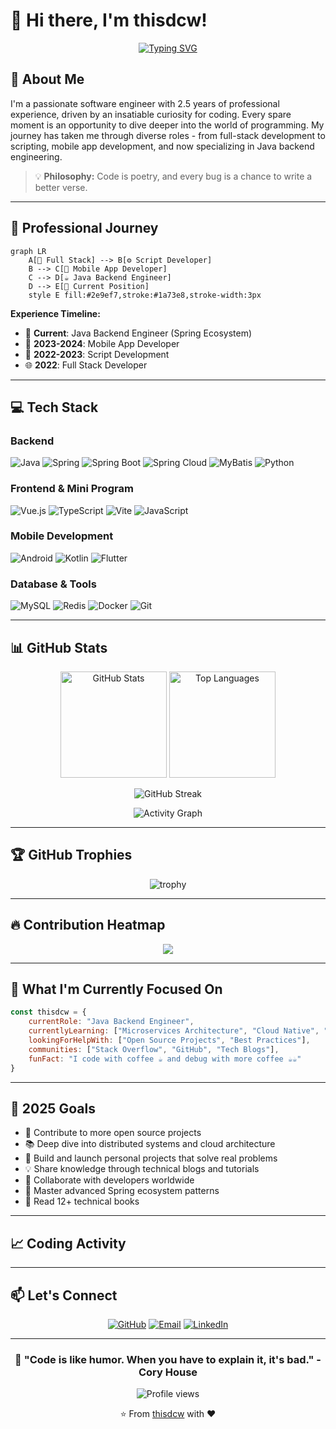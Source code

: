 # 👋 Hi there, I'm thisdcw!

<div align="center">
  
  [![Typing SVG](https://readme-typing-svg.herokuapp.com?font=Fira+Code&pause=1000&color=2E9EF7&center=true&vCenter=true&width=435&lines=Full+Stack+Developer;Backend+Java+Engineer;Open+Source+Enthusiast;Lifelong+Learner)](https://git.io/typing-svg)
  
</div>

## 🌟 About Me

I'm a passionate software engineer with 2.5 years of professional experience, driven by an insatiable curiosity for coding. Every spare moment is an opportunity to dive deeper into the world of programming. My journey has taken me through diverse roles - from full-stack development to scripting, mobile app development, and now specializing in Java backend engineering.

> 💡 **Philosophy:** Code is poetry, and every bug is a chance to write a better verse.

---

## 🚀 Professional Journey

```mermaid
graph LR
    A[🌱 Full Stack] --> B[⚙️ Script Developer]
    B --> C[📱 Mobile App Developer]
    C --> D[☕ Java Backend Engineer]
    D --> E[🎯 Current Position]
    style E fill:#2e9ef7,stroke:#1a73e8,stroke-width:3px
```

**Experience Timeline:**
- 🎯 **Current**: Java Backend Engineer (Spring Ecosystem)
- 📱 **2023-2024**: Mobile App Developer
- 🔧 **2022-2023**: Script Development
- 🌐 **2022**: Full Stack Developer

---

## 💻 Tech Stack

### Backend
![Java](https://img.shields.io/badge/Java-ED8B00?style=for-the-badge&logo=openjdk&logoColor=white)
![Spring](https://img.shields.io/badge/Spring-6DB33F?style=for-the-badge&logo=spring&logoColor=white)
![Spring Boot](https://img.shields.io/badge/Spring_Boot-6DB33F?style=for-the-badge&logo=spring-boot&logoColor=white)
![Spring Cloud](https://img.shields.io/badge/Spring_Cloud-6DB33F?style=for-the-badge&logo=spring&logoColor=white)
![MyBatis](https://img.shields.io/badge/MyBatis-DC382D?style=for-the-badge&logo=mybatis&logoColor=white)
![Python](https://img.shields.io/badge/Python-3776AB?style=for-the-badge&logo=python&logoColor=white)

### Frontend & Mini Program
![Vue.js](https://img.shields.io/badge/Vue.js-4FC08D?style=for-the-badge&logo=vue.js&logoColor=white)
![TypeScript](https://img.shields.io/badge/TypeScript-3178C6?style=for-the-badge&logo=typescript&logoColor=white)
![Vite](https://img.shields.io/badge/Vite-646CFF?style=for-the-badge&logo=vite&logoColor=white)
![JavaScript](https://img.shields.io/badge/JavaScript-F7DF1E?style=for-the-badge&logo=javascript&logoColor=black)

### Mobile Development
![Android](https://img.shields.io/badge/Android-3DDC84?style=for-the-badge&logo=android&logoColor=white)
![Kotlin](https://img.shields.io/badge/Kotlin-7F52FF?style=for-the-badge&logo=kotlin&logoColor=white)
![Flutter](https://img.shields.io/badge/Flutter-02569B?style=for-the-badge&logo=flutter&logoColor=white)

### Database & Tools
![MySQL](https://img.shields.io/badge/MySQL-4479A1?style=for-the-badge&logo=mysql&logoColor=white)
![Redis](https://img.shields.io/badge/Redis-DC382D?style=for-the-badge&logo=redis&logoColor=white)
![Docker](https://img.shields.io/badge/Docker-2496ED?style=for-the-badge&logo=docker&logoColor=white)
![Git](https://img.shields.io/badge/Git-F05032?style=for-the-badge&logo=git&logoColor=white)

---

## 📊 GitHub Stats

<div align="center">
  
  <img src="https://github-readme-stats.vercel.app/api?username=thisdcw&show_icons=true&theme=tokyonight&hide_border=true&count_private=true" alt="GitHub Stats" height="170"/>
  <img src="https://github-readme-stats.vercel.app/api/top-langs/?username=thisdcw&layout=compact&theme=tokyonight&hide_border=true&langs_count=8" alt="Top Languages" height="170"/>
  
</div>

<div align="center">
  
  ![GitHub Streak](https://github-readme-streak-stats.herokuapp.com/?user=thisdcw&theme=tokyonight&hide_border=true)
  
</div>

<div align="center">
  
  ![Activity Graph](https://github-readme-activity-graph.vercel.app/graph?username=thisdcw&theme=tokyo-night&hide_border=true&area=true)
  
</div>

---

## 🏆 GitHub Trophies

<div align="center">
  
  ![trophy](https://github-profile-trophy.vercel.app/?username=thisdcw&theme=tokyonight&no-frame=true&row=1&column=7)
  
</div>

---

## 🔥 Contribution Heatmap

<div align="center">
  
  ![](https://github-readme-activity-graph.vercel.app/graph?username=thisdcw&theme=react-dark&hide_border=true)
  
</div>

---

## 💼 What I'm Currently Focused On

```javascript
const thisdcw = {
    currentRole: "Java Backend Engineer",
    currentlyLearning: ["Microservices Architecture", "Cloud Native", "System Design"],
    lookingForHelpWith: ["Open Source Projects", "Best Practices"],
    communities: ["Stack Overflow", "GitHub", "Tech Blogs"],
    funFact: "I code with coffee ☕ and debug with more coffee ☕☕"
}
```

---

## 🌱 2025 Goals

- 🎯 Contribute to more open source projects
- 📚 Deep dive into distributed systems and cloud architecture
- 🚀 Build and launch personal projects that solve real problems
- 💡 Share knowledge through technical blogs and tutorials
- 🤝 Collaborate with developers worldwide
- 🏅 Master advanced Spring ecosystem patterns
- 📖 Read 12+ technical books

---

## 📈 Coding Activity

<!--START_SECTION:waka-->
<!--END_SECTION:waka-->

---

## 📫 Let's Connect

<div align="center">
  
  [![GitHub](https://img.shields.io/badge/GitHub-thisdcw-181717?style=for-the-badge&logo=github)](https://github.com/thisdcw)
  [![Email](https://img.shields.io/badge/Email-Contact_Me-D14836?style=for-the-badge&logo=gmail&logoColor=white)](mailto:your.email@example.com)
  [![LinkedIn](https://img.shields.io/badge/LinkedIn-Connect-0077B5?style=for-the-badge&logo=linkedin&logoColor=white)](https://linkedin.com/in/yourprofile)
  
</div>

---

<div align="center">
  
  ### 💬 "Code is like humor. When you have to explain it, it's bad." - Cory House
  
  <img src="https://komarev.com/ghpvc/?username=thisdcw&label=Profile%20views&color=0e75b6&style=flat" alt="Profile views" />
  
  ⭐️ From [thisdcw](https://github.com/thisdcw) with ❤️
  
</div>
